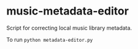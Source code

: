 # music-metadata-editor

Script for correcting local music library metadata.

To run `python metadata-editor.py`
